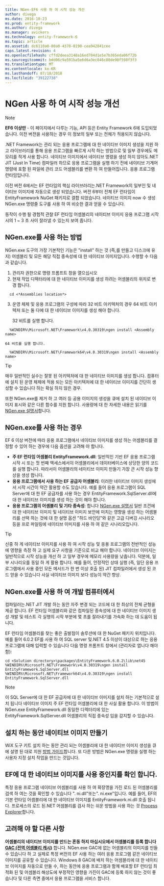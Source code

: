 ```yaml
---
title: NGen-EF6 사용 하 여 시작 성능 개선
author: divega
ms.date: 2016-10-23
ms.prod: entity-framework
ms.author: divega
ms.manager: avickers
ms.technology: entity-framework-6
ms.topic: article
ms.assetid: dc6110a0-80a0-4370-8190-cea942841cee
caps.latest.revision: 4
ms.openlocfilehash: cffd2deea3148a16ed704d1e5e7b365eda06f72b
ms.sourcegitcommit: bdd06c9a591ba5e6d6a3ec046c80de98f598f3f3
ms.translationtype: MT
ms.contentlocale: ko-KR
ms.lasthandoff: 07/10/2018
ms.locfileid: "39122738"
---
```

# <a name="improving-startup-performance-with-ngen"></a>NGen 사용 하 여 시작 성능 개선
> [!NOTE]
> **EF6 이상만** - 이 페이지에서 다루는 기능, API 등은 Entity Framework 6에 도입되었습니다. 이전 버전을 사용하는 경우 이 정보의 일부 또는 전체가 적용되지 않습니다.  

.NET Framework는 관리 되는 응용 프로그램에 대 한 네이티브 이미지 생성을 지원 하 고 라이브러리를 통해 응용 프로그램을 빠르게 시작 하는 방법으로 및 일부 경우에도 메모리를 적게 사용 합니다. 네이티브 이미지에서 네이티브 명령을 생성 하지 않아도.NET JIT (Just In Time) 컴파일러 하므로 응용 프로그램을 실행 하기 전에 네이티브 기계어 명령에 포함 된 파일에 관리 코드 어셈블리를 변환 하 여 만들어집니다. 응용 프로그램 런타임입니다.  

이전 버전 6에서는 EF 런타임의 핵심 라이브러리는.NET Framework의 일부인 및 네이티브 이미지에 자동으로 생성 되었습니다. 버전 6부터 전체 EF 런타임이 EntityFramework NuGet 패키지로 결합 되었습니다. 네이티브 이미지 now 수 생성 NGen.exe 명령줄 도구를 사용 하 여 비슷한 결과 얻을 수 있습니다.  

동작이 수행 될 경험적 관찰 EF 런타임 어셈블리의 네이티브 이미지 응용 프로그램 시작 시의 1 ~ 3 초 사이 잘라낼 수 있는지 보여 줍니다.  

## <a name="how-to-use-ngenexe"></a>NGen.exe를 사용 하는 방법  

NGen.exe 도구의 가장 기본적인 기능은 "install" 하는 것 (즉,를 만들고 디스크에 유지) 어셈블리 및 모든 해당 직접 종속성에 대 한 네이티브 이미지입니다. 수행할 수 다음과 같습니다.  

1. 관리자 권한으로 명령 프롬프트 창을 열으십시오  
2. 현재 작업 디렉터리에 대 한 네이티브 이미지를 생성 하려는 어셈블리의 위치로 변경 합니다.  

  ``` console
    cd <*Assemblies location*>  
  ```
3. 운영 체제 및 응용 프로그램의 구성에 따라 32 비트 아키텍처의 경우 64 비트 아키텍처 또는 둘 다에 대 한 네이티브 이미지를 생성 해야 합니다.  

    32 비트를 실행 합니다.  
  ``` console
    %WINDIR%\Microsoft.NET\Framework\v4.0.30319\ngen install <Assembly name>  
  ```
    64 비트를 실행 합니다.
  ``` console
    %WINDIR%\Microsoft.NET\Framework64\v4.0.30319\ngen install <Assembly name>  
  ```

> [!TIP]
> 매우 일반적인 실수는 잘못 된 아키텍처에 대 한 네이티브 이미지를 생성 합니다. 컴퓨터에 설치 된 운영 체제에 적용 되는 모든 아키텍처에 대 한 네이티브 이미지를 간단히 생성할 수 있습니다 하는 확실 하지 않은 경우.  

또한 NGen.exe를 제거 하 고 여러 등 공용 이미지의 생성을 큐에 설치 된 네이티브 이미지 표시와 같은 다른 함수를 지원 합니다. 사용량에 대 한 자세한 내용은 읽기를 [NGen.exe 설명서](https://msdn.microsoft.com/library/6t9t5wcf.aspx)합니다.  

## <a name="when-to-use-ngenexe"></a>NGen.exe를 사용 하는 경우  

EF 6 이상 버전에 따라 응용 프로그램에서 네이티브 이미지를 생성 하는 어셈블리를 결정할 수 있어 하는 경우에 다음 옵션을 고려해 야 합니다.  

- **주 EF 런타임 어셈블리 EntityFramework.dll**: 일반적인 기반 EF 응용 프로그램 시작 시 또는 첫 번째 액세스에서이 어셈블리에서 데이터베이스에 상당한 양의 코드를 실행 합니다. 따라서이 어셈블리의 네이티브 이미지 만들기 가장 큰 시작 성능 향상을 생성 합니다.  
- **응용 프로그램에서 사용 하는 EF 공급자 어셈블리**: 이러한 네이티브 이미지 생성에서 시작 시간이 약간 활용할 수도 있습니다. 예를 들어 응용 프로그램이 SQL Server에 대 한 EF 공급자를 사용 하는 경우 EntityFramework.SqlServer.dll에 대 한 네이티브 이미지를 생성 하는 것이 해야 합니다.  
- **응용 프로그램의 어셈블리 및 기타 종속성**: 합니다 [NGen.exe 설명서](https://msdn.microsoft.com/library/6t9t5wcf.aspx) 일반 조건에 대 한 네이티브 이미지 및 네이티브 이미지 보안에 미치는 영향을 생성 하는 어셈블리를 선택 하는 것에 대 한 설명 옵션 "하드 바인딩"와 같은 고급 디버깅 시나리오 등을 프로 파일링에 네이티브 이미지를 사용 하 여 같은 시나리오입니다.  

> [!TIP]
> 신중 하 게 네이티브 이미지를 사용 하 여 시작 성능 및 응용 프로그램의 전반적인 성능에 영향을 측정 하 고 실제 요구 사항을 기준으로 비교 해야 합니다. 네이티브 이미지는 일반적으로 시작 성능을 개선 하 고 일부 경우에 메모리 사용량을 낮춥니다. 덕분에, 일부 시나리오를 동일 하 게 활용 합니다. 예를 들어, 안정적인 상태 실행 (즉, 일단 응용 프로그램에서 사용 중인 모든 메서드가 한 번 이상 호출 된) JIT 컴파일러에서 생성 된 코드 얻을 수 있습니다 사실 네이티브 이미지 보다 성능이 약간 향상.  

## <a name="using-ngenexe-in-a-development-machine"></a>NGen.exe를 사용 하 여 개발 컴퓨터에서  

컴파일러는.NET JIT 개발 하는 동안 자주 변경 되는 코드에 대 한 최상의 전체 균형을 제공 합니다. EF 런타임 어셈블리와 같은 컴파일된 종속성에 대 한 네이티브 이미지 생성 개발 및 테스트 각 실행의 시작 부분에 몇 초를 잘라내기를 가속화 하는 데 도움이 됩니다.  

EF 런타임 어셈블리를 찾는 좋은 출발점이 솔루션에 대 한 NuGet 패키지 위치입니다. 예를 들어 6.0.2 EF를 사용 하 여 SQL server 및.NET 4.5 이상이 대상으로 하는 응용 프로그램에 대해 입력할 수 있습니다 다음 명령 프롬프트 창에서 (관리자로 엽니다 해야 함):  

``` console
cd <Solution directory>\packages\EntityFramework.6.0.2\lib\net45
%WINDIR%\Microsoft.NET\Framework\v4.0.30319\ngen install EntityFramework.SqlServer.dll
%WINDIR%\Microsoft.NET\Framework64\v4.0.30319\ngen install EntityFramework.SqlServer.dll
```  

> [!NOTE]
> 이 SQL Server에 대 한 EF 공급자에 대 한 네이티브 이미지를 설치 하는 기본적으로 설치 됩니다 네이티브 이미지 주 EF 런타임 어셈블리에 대 한 사실 활용 합니다. 이 방법이 NGen.exe EntityFramework.dll 동일한 디렉터리에 있는 EntityFramework.SqlServer.dll 어셈블리의 직접 종속성 임을 감지할 수 있습니다.  

## <a name="creating-native-images-during-setup"></a>설치 하는 동안 네이티브 이미지 만들기  

WiX 도구 키트 설치 하는 동안 관리 되는 어셈블리에 대 한 네이티브 이미지 생성을 큐에 설명 된 대로 지원 [방법 가이드](http://wixtoolset.org/documentation/manual/v3/howtos/files_and_registry/ngen_managed_assemblies.html)합니다. 또 다른 방법은 NGen.exe 명령을 실행 하는 사용자 지정 설치 작업을 만드는 것입니다.  

## <a name="verifying-that-native-images-are-being-used-for-ef"></a>EF에 대 한 네이티브 이미지를 사용 중인지를 확인 합니다.  

특정 응용 프로그램 네이티브 어셈블리를 사용 하 여 확장명을 가진 로드 된 어셈블리를 검색 하 여는 것을 확인할 수 있습니다 ". ni.dll"또는". ni.exe"입니다. 예를 들어, EF의 기본 런타임 어셈블리에 대 한 네이티브 이미지를 EntityFramework.ni.dll 호출 됩니다. 프로세스의 로드 된.NET 어셈블리를 검사 하는 쉬운 방법을 사용 하는 것 [Process Explorer](https://technet.microsoft.com/sysinternals/bb896653)합니다.  

## <a name="other-things-to-be-aware-of"></a>고려해 야 할 다른 사항  

**어셈블리의 네이티브 이미지를 만드는 혼동 하지 마십시오에서 어셈블리를 등록 합니다 [GAC (전역 어셈블리 캐시)](https://msdn.microsoft.com/library/yf1d93sz.aspx)** 합니다. NGen.exe GAC에 없는 어셈블리의 이미지를 만들 수 있습니다 하 고 실제로 특정 버전의 EF 사용 하는 여러 응용 프로그램 같은 네이티브 이미지를 공유할 수 있습니다. Windows 8 GAC에 배치 하는 어셈블리에 대 한 네이티브 이미지를 자동으로 만들 수, 하는 동안에 응용 프로그램과 함께 배포할 EF 런타임 최적화 된 및 어셈블리 해상도에 부정적인 영향을 가진이 GAC에 등록 하지 않는 것이 좋습니다 및 다른 측면 중에서 응용 프로그램을 서비스 합니다.  

